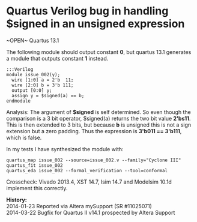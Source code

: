 
Quartus Verilog bug in handling $signed in an unsigned expression
=================================================================

~OPEN~ Quartus 13.1

The following module should output constant **0**, but quartus 13.1 generates a
module that outputs constant **1** instead.

    :::Verilog
    module issue_002(y);
      wire [1:0] a = 2'b  11;
      wire [2:0] b = 3'b 111;
      output [0:0] y;
      assign y = $signed(a) == b;
    endmodule

Analysis: The argument of **$signed** is self determined. So even though the
comparison is a 3 bit operator, $signed(a) returns the two bit value
**2'bs11**. This is then extended to 3 bits, but because **b** is unsigned this
is not a sign extension but a zero padding. Thus the expression is **3'b011 ==
3'b111**, which is false.

In my tests I have synthesized the module with:

    quartus_map issue_002 --source=issue_002.v --family="Cyclone III"
    quartus_fit issue_002
    quartus_eda issue_002 --formal_verification --tool=conformal

Crosscheck: Vivado 2013.4, XST 14.7, Isim 14.7 and Modelsim 10.1d implement this
correctly.

**History:**  
2014-01-23 Reported via Altera mySupport (SR #11025071)  
2014-03-22 Bugfix for Quartus II v14.1 prospected by Altera Support

